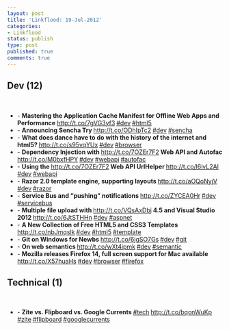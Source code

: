 ```yaml
---
layout: post
title: 'Linkflood: 19-Jul-2012'
categories:
- Linkflood
status: publish
type: post
published: true
comments: true
---
```

<h2>Dev (12)</h2><br /><ul><li>- <strong>Mastering the Application Cache Manifest for Offline Web Apps and Performance </strong><a href='http://t.co/7gVG3yf3'>http://t.co/7gVG3yf3</a><strong> </strong><a href="http://twitter.com/search/%23dev">#dev</a><strong> </strong><a href="http://twitter.com/search/%23html5">#html5</a><strong></strong></li><li>- <strong>Announcing Sencha Try </strong><a href='http://t.co/ODhIpTc2'>http://t.co/ODhIpTc2</a><strong> </strong><a href="http://twitter.com/search/%23dev">#dev</a><strong> </strong><a href="http://twitter.com/search/%23sencha">#sencha</a><strong></strong></li><li>- <strong>What does dance have to do with the history of the internet and html5? </strong><a href='http://t.co/s95vqYUx'>http://t.co/s95vqYUx</a><strong> </strong><a href="http://twitter.com/search/%23dev">#dev</a><strong> </strong><a href="http://twitter.com/search/%23browser">#browser</a><strong></strong></li><li>- <strong>Dependency Injection with </strong><a href='http://t.co/7OZEr7F2'>http://t.co/7OZEr7F2</a><strong> Web API and Autofac </strong><a href='http://t.co/M0bxfHPY'>http://t.co/M0bxfHPY</a><strong> </strong><a href="http://twitter.com/search/%23dev">#dev</a><strong> </strong><a href="http://twitter.com/search/%23webapi">#webapi</a><strong> </strong><a href="http://twitter.com/search/%23autofac">#autofac</a><strong></strong></li><li>- <strong>Using the </strong><a href='http://t.co/7OZEr7F2'>http://t.co/7OZEr7F2</a><strong> Web API UrlHelper </strong><a href='http://t.co/l6ivL2AI'>http://t.co/l6ivL2AI</a><strong> </strong><a href="http://twitter.com/search/%23dev">#dev</a><strong> </strong><a href="http://twitter.com/search/%23webapi">#webapi</a><strong></strong></li><li>- <strong>Razor 2.0 template engine, supporting layouts </strong><a href='http://t.co/aOQoNyjV'>http://t.co/aOQoNyjV</a><strong> </strong><a href="http://twitter.com/search/%23dev">#dev</a><strong> </strong><a href="http://twitter.com/search/%23razor">#razor</a><strong></strong></li><li>- <strong>Service Bus and “pushing” notifications </strong><a href='http://t.co/ZYCEA0Hr'>http://t.co/ZYCEA0Hr</a><strong> </strong><a href="http://twitter.com/search/%23dev">#dev</a><strong> </strong><a href="http://twitter.com/search/%23servicebus">#servicebus</a><strong></strong></li><li>- <strong>Multiple file upload with </strong><a href='http://t.co/VQsAxDbj'>http://t.co/VQsAxDbj</a><strong> 4.5 and Visual Studio 2012 </strong><a href='http://t.co/6JtSTHHn'>http://t.co/6JtSTHHn</a><strong> </strong><a href="http://twitter.com/search/%23dev">#dev</a><strong> </strong><a href="http://twitter.com/search/%23aspnet">#aspnet</a><strong></strong></li><li>- <strong>A New Collection of Free HTML5 and CSS3 Templates </strong><a href='http://t.co/nbJmqsIk'>http://t.co/nbJmqsIk</a><strong> </strong><a href="http://twitter.com/search/%23dev">#dev</a><strong> </strong><a href="http://twitter.com/search/%23html5">#html5</a><strong> </strong><a href="http://twitter.com/search/%23template">#template</a><strong></strong></li><li>- <strong>Git on Windows for Newbs </strong><a href='http://t.co/6jgSO7Gs'>http://t.co/6jgSO7Gs</a><strong> </strong><a href="http://twitter.com/search/%23dev">#dev</a><strong> </strong><a href="http://twitter.com/search/%23git">#git</a><strong></strong></li><li>- <strong>On web semantics </strong><a href='http://t.co/wXt4ipmk'>http://t.co/wXt4ipmk</a><strong> </strong><a href="http://twitter.com/search/%23dev">#dev</a><strong> </strong><a href="http://twitter.com/search/%23semantic">#semantic</a><strong></strong></li><li>- <strong>Mozilla releases Firefox 14, full screen support for Mac available </strong><a href='http://t.co/X57huaHs'>http://t.co/X57huaHs</a><strong> </strong><a href="http://twitter.com/search/%23dev">#dev</a><strong> </strong><a href="http://twitter.com/search/%23browser">#browser</a><strong> </strong><a href="http://twitter.com/search/%23firefox">#firefox</a><strong></strong></li></ul><h2>Technical (1)</h2><br /><ul><li>- <strong>Zite vs. Flipboard vs. Google Currents </strong><a href="http://twitter.com/search/%23tech">#tech</a><strong> </strong><a href='http://t.co/bqonWuKp'>http://t.co/bqonWuKp</a><strong> </strong><a href="http://twitter.com/search/%23zite">#zite</a><strong> </strong><a href="http://twitter.com/search/%23flipboard">#flipboard</a><strong> </strong><a href="http://twitter.com/search/%23googlecurrents">#googlecurrents</a><strong></strong></li></ul>
